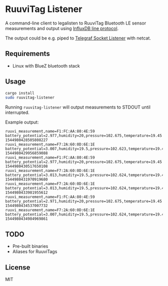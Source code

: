 # RuuviTag Listener

A command-line client to legalisten to RuuviTag Bluetooth LE sensor measurements and output using [InfluxDB line protocol](https://docs.influxdata.com/influxdb/v1.7/write_protocols/line_protocol_reference/).

The output could be e.g. piped to [Telegraf Socket Listener](https://github.com/influxdata/telegraf/tree/master/plugins/inputs/socket_listener) with netcat.

## Requirements

* Linux with BlueZ bluetooth stack

## Usage

```sh
cargo install
sudo ruuvitag-listener
```

Running `ruuvitag-listener` will output measurements to STDOUT until interrupted.

Example output:

```
ruuvi_measurement,name=F1:FC:AA:80:4E:59 battery_potential=2.977,humidity=20,pressure=102.675,temperature=19.45 1544980428505808227
ruuvi_measurement,name=F7:2A:60:0D:6E:1E battery_potential=3.007,humidity=19.5,pressure=102.623,temperature=19.43 1544980429956859088
ruuvi_measurement,name=F1:FC:AA:80:4E:59 battery_potential=2.977,humidity=20,pressure=102.675,temperature=19.45 1544980430517650108
ruuvi_measurement,name=F7:2A:60:0D:6E:1E battery_potential=3.013,humidity=19.5,pressure=102.624,temperature=19.43 1544980431970919680
ruuvi_measurement,name=F7:2A:60:0D:6E:1E battery_potential=3.013,humidity=19.5,pressure=102.624,temperature=19.43 1544980433981955612
ruuvi_measurement,name=F1:FC:AA:80:4E:59 battery_potential=2.971,humidity=20,pressure=102.675,temperature=19.45 1544980434537007732
ruuvi_measurement,name=F7:2A:60:0D:6E:1E battery_potential=3.007,humidity=19.5,pressure=102.624,temperature=19.43 1544980434984969861
```

## TODO

* Pre-built binaries
* Aliases for RuuviTags

## License

MIT
